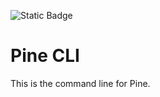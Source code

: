 ![Static Badge](https://img.shields.io/badge/Supports-Python_2_and_higher-purple?logo=python&logoColor=white)
# Pine CLI
This is the command line for Pine.

